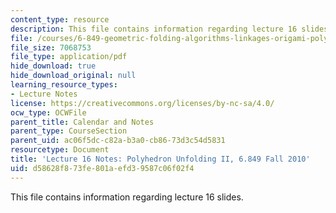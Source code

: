 ```yaml
---
content_type: resource
description: This file contains information regarding lecture 16 slides.
file: /courses/6-849-geometric-folding-algorithms-linkages-origami-polyhedra-fall-2012/d58628f873fe801aefd39587c06f02f4_MIT6_849F12_L16.pdf
file_size: 7068753
file_type: application/pdf
hide_download: true
hide_download_original: null
learning_resource_types:
- Lecture Notes
license: https://creativecommons.org/licenses/by-nc-sa/4.0/
ocw_type: OCWFile
parent_title: Calendar and Notes
parent_type: CourseSection
parent_uid: ac06f5dc-c82a-b3a0-cb86-73d3c54d5831
resourcetype: Document
title: 'Lecture 16 Notes: Polyhedron Unfolding II, 6.849 Fall 2010'
uid: d58628f8-73fe-801a-efd3-9587c06f02f4
---
```

This file contains information regarding lecture 16 slides.